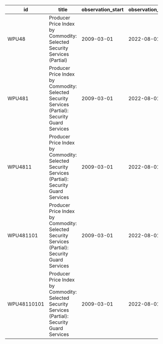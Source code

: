 | id          | title                                                                                            | observation_start   | observation_end   |
|-------------|--------------------------------------------------------------------------------------------------|---------------------|-------------------|
| WPU48       | Producer Price Index by Commodity: Selected Security Services (Partial)                          | 2009-03-01          | 2022-08-01        |
| WPU481      | Producer Price Index by Commodity: Selected Security Services (Partial): Security Guard Services | 2009-03-01          | 2022-08-01        |
| WPU4811     | Producer Price Index by Commodity: Selected Security Services (Partial): Security Guard Services | 2009-03-01          | 2022-08-01        |
| WPU481101   | Producer Price Index by Commodity: Selected Security Services (Partial): Security Guard Services | 2009-03-01          | 2022-08-01        |
| WPU48110101 | Producer Price Index by Commodity: Selected Security Services (Partial): Security Guard Services | 2009-03-01          | 2022-08-01        |